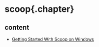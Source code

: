 ﻿
# scoop{.chapter}

## content

- [Getting Started With Scoop on Windows](getting_started_with_scoop.md)
